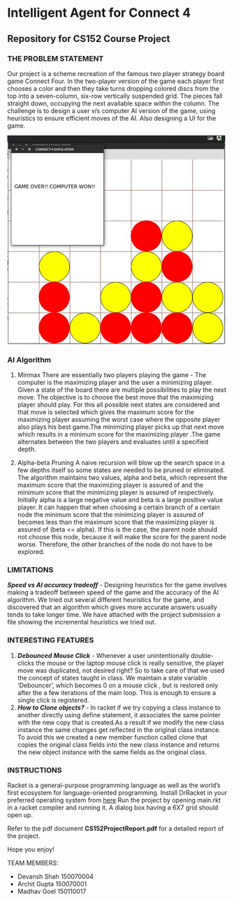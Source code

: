# Intelligent Agent for Connect 4 #

## Repository for CS152 Course Project ##

### THE PROBLEM STATEMENT ###

Our project is a scheme recreation of the famous two player strategy board game Connect Four. In the
two-player version of the game each player first chooses a color and then they take turns dropping
colored discs from the top into a seven-column, six-row vertically suspended grid. The pieces fall straight
down, occupying the next available space within the column. The challenge is to design a user v/s
computer AI version of the game, using heuristics to ensure efficient moves of the AI. Also designing a UI
for the game.

![picture alt](https://github.com/archit1197/Connect-4-Racket/blob/master/racket.png "Connect 4 simulator")

### AI Algorithm ###
1. Minmax
There are essentially two players playing the game - The computer is the
maximizing player and the user a minimizing player. Given a state of the board
there are multiple possibilities to play the next move. The objective is to choose the
best move that the maximizing player should play. For this all possible next states
are considered and that move is selected which gives the maximum score for the
maximizing player assuming the worst case where the opposite player also plays
his best game.The minimizing player picks up that next move which results in a
minimum score for the maximizing player .The game alternates between the two
players and evaluates until a specified depth.

2. Alpha-beta Pruning
A naive recursion will blow up the search space in a few depths itself so some
states are needed to be pruned or eliminated. The algorithm maintains two
values, alpha and beta, which represent the maximum score that the maximizing
player is assured of and the minimum score that the minimizing player is assured
of respectively. Initially alpha is a large negative value and beta is a large positive
value player. It can happen that when choosing a certain branch of a certain node
the minimum score that the minimizing player is assured of becomes less than
the maximum score that the maximizing player is assured of (beta <= alpha). If this is the case, the parent node should not choose this node, because it will make the score for the
parent node worse. Therefore, the other branches of the node do not have to be explored.


### LIMITATIONS ###
***Speed vs AI accuracy tradeoff*** - Designing heuristics for the game involves making a tradeoff
between speed of the game and the accuracy of the AI algorithm. We tried out several different
heuristics for the game, and discovered that an algorithm which gives more accurate answers
usually tends to take longer time. We have attached with the project submission a file showing
the incremental heuristics we tried out.

### INTERESTING FEATURES ###
1. ***Debounced Mouse Click*** -  Whenever a user unintentionally double-clicks the mouse or the laptop
mouse click is really sensitive, the player move was duplicated, not desired right? So to take care
of that we used the concept of states taught in class. We maintain a state variable ‘Debouncer’,
which becomes 0 on a mouse click , but is restored only after the a few iterations of the main
loop. This is enough to ensure a single click is registered.
2. ***How to Clone objects?*** -  In racket if we try copying a class instance to another directly using
define statement, it associates the same pointer with the new copy that is created.As a result if
we modify the new class instance the same changes get reflected in the original class instance.
To avoid this we created a new member function called clone that copies the original class fields
into the new class instance and returns the new object instance with the same fields as the
original class.

### INSTRUCTIONS ###

Racket is a general-purpose programming language as well as the world’s first ecosystem for language-oriented programming.
Install DrRacket in your preferred operating system from [here](https://download.racket-lang.org/)
Run the project by opening main.rkt in a racket compiler and running it. A dialog box having a 6X7 grid should open up.


Refer to the pdf document **CS152ProjectReport.pdf** for a detailed report of the project.

Hope you enjoy!


TEAM MEMBERS:
* Devansh Shah 150070004
* Archit Gupta 150070001
* Madhav Goel 150110017
